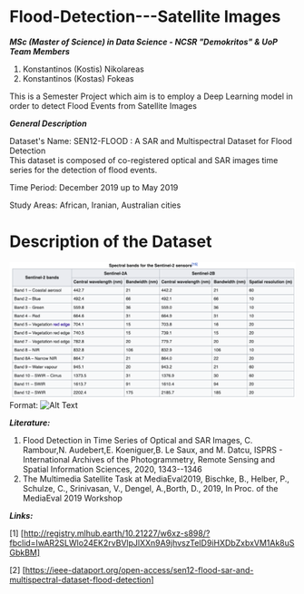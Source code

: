 # Flood-Detection---Satellite Images
<b><em><i>MSc (Master of Science) in Data Science - NCSR "Demokritos" & UoP</i></em></b> </br>
<b><em><i>Team Members </i></em></b>
  1.  Konstantinos (Kostis) Nikolareas
  2.  Konstantinos (Kostas) Fokeas

This is a Semester Project which aim is to employ a Deep Learning model in order to detect Flood Events from Satellite Images

<em><b><i>General Description</i></b></em>

Dataset's Name: SEN12-FLOOD : A SAR and Multispectral Dataset for Flood Detection </br>
This dataset is composed of co-registered optical and SAR images time series for the detection of flood events.

Time Period: December 2019 up to May 2019

Study Areas: African, Iranian, Australian cities


# Description of the Dataset 
![GitHub Logo](/images/sentinel_2.png)
Format: ![Alt Text](https://en.wikipedia.org/wiki/Sentinel-2)
  

<b><i>Literature:</i></b>
<ol>
  <li>Flood Detection in Time Series of Optical and SAR Images, C. Rambour,N. Audebert,E. Koeniguer,B. Le Saux,  and M. Datcu, ISPRS - International Archives of the Photogrammetry, Remote Sensing and Spatial Information Sciences, 2020, 1343--1346</li>

  <li>The Multimedia Satellite Task at MediaEval2019, Bischke, B., Helber, P., Schulze, C., Srinivasan, V., Dengel, A.,Borth, D., 2019, In Proc. of the MediaEval 2019 Workshop</li>
</ol>

<b><i>Links:</b></i>

[1] [http://registry.mlhub.earth/10.21227/w6xz-s898/?fbclid=IwAR2SLWlo24EK2rvBVlpJlXXn9A9jhvszTeID9iHXDbZxbxVM1Ak8uSGbkBM]

[2] [https://ieee-dataport.org/open-access/sen12-flood-sar-and-multispectral-dataset-flood-detection]
